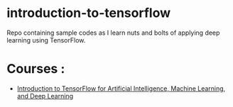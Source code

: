# introduction-to-tensorflow
Repo containing sample codes as I learn nuts and bolts of applying deep learning using TensorFlow.

# Courses : 
  * [Introduction to TensorFlow for Artificial Intelligence, Machine Learning, and Deep Learning](https://www.coursera.org/learn/introduction-tensorflow)
